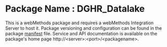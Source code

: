 # Package Name : DGHR_Datalake
This is a webMethods package and requires a webMethods Integration Server to host it. Package versioning and configuration can be found in the package [manifest](./DGHR_Datalake/manifest.v3) file. Service and API documentation is available on the package's home page http://&lt;server&gt;:&lt;port&gt;/&lt;packagename>.